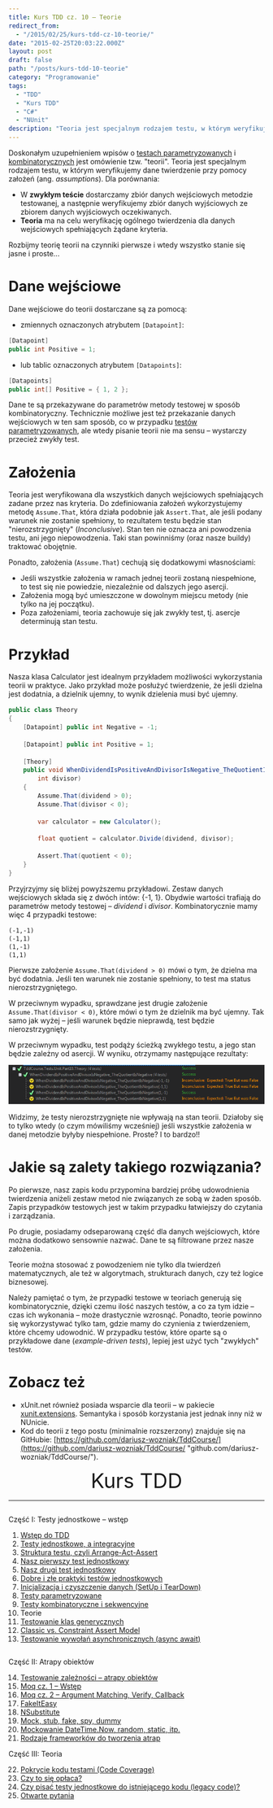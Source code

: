 ```yaml
---
title: Kurs TDD cz. 10 — Teorie
redirect_from: 
  - "/2015/02/25/kurs-tdd-cz-10-teorie/"
date: "2015-02-25T20:03:22.000Z"
layout: post
draft: false
path: "/posts/kurs-tdd-10-teorie"
category: "Programowanie"
tags:
  - "TDD"
  - "Kurs TDD"
  - "C#"
  - "NUnit"
description: "Teoria jest specjalnym rodzajem testu, w którym weryfikujemy dane twierdzenie przy pomocy założeń (assumptions)."
---
```


Doskonałym uzupełnieniem wpisów o [testach parametryzowanych](/posts/kurs-tdd-8-testy-parametryzowane "Kurs TDD cz. 8: Testy parametryzowane") i [kombinatorycznych](/posts/kurs-tdd-9-testy-kombinatoryczne-i-sekwencyjne "Kurs TDD cz. 9: Testy kombinatoryczne i sekwencyjne") jest omówienie tzw. "teorii". Teoria jest specjalnym rodzajem testu, w którym weryfikujemy dane twierdzenie przy pomocy założeń (ang. _assumptions_). Dla porównania:

*   W **zwykłym teście** dostarczamy zbiór danych wejściowych metodzie testowanej, a następnie weryfikujemy zbiór danych wyjściowych ze zbiorem danych wyjściowych oczekiwanych.
*   **Teoria** ma na celu weryfikację ogólnego twierdzenia dla danych wejściowych spełniających żądane kryteria.

Rozbijmy teorię teorii na czynniki pierwsze i wtedy wszystko stanie się jasne i proste...

# Dane wejściowe

Dane wejściowe do teorii dostarczane są za pomocą:

*   zmiennych oznaczonych atrybutem `[Datapoint]`:

```csharp
[Datapoint]
public int Positive = 1;
```

*   lub tablic oznaczonych atrybutem `[Datapoints]`:

```csharp
[Datapoints]
public int[] Positive = { 1, 2 };
```
 Dane te są przekazywane do parametrów metody testowej w sposób kombinatoryczny. Technicznie możliwe jest też przekazanie danych wejściowych w ten sam sposób, co w przypadku [testów parametryzowanych](/posts/kurs-tdd-8-testy-parametryzowane "Kurs TDD cz. 8: Testy parametryzowane"), ale wtedy pisanie teorii nie ma sensu – wystarczy przecież zwykły test.

# Założenia

Teoria jest weryfikowana dla wszystkich danych wejściowych spełniających zadane przez nas kryteria. Do zdefiniowania założeń wykorzystujemy metodę `Assume.That`, która działa podobnie jak `Assert.That`, ale jeśli podany warunek nie zostanie spełniony, to rezultatem testu będzie stan "nierozstrzygnięty" (_Inconclusive_). Stan ten nie oznacza ani powodzenia testu, ani jego niepowodzenia. Taki stan powinniśmy (oraz nasze buildy) traktować obojętnie.

Ponadto, założenia (`Assume.That`) cechują się dodatkowymi własnościami:

*   Jeśli wszystkie założenia w ramach jednej teorii zostaną niespełnione, to test się nie powiedzie, niezależnie od dalszych jego asercji.
*   Założenia mogą być umieszczone w dowolnym miejscu metody (nie tylko na jej początku).
*   Poza założeniami, teoria zachowuje się jak zwykły test, tj. asercje determinują stan testu.

# Przykład

Nasza klasa Calculator jest idealnym przykładem możliwości wykorzystania teorii w praktyce. Jako przykład może posłużyć twierdzenie, że jeśli dzielna jest dodatnia, a dzielnik ujemny, to wynik dzielenia musi być ujemny. 

```csharp
public class Theory
{
    [Datapoint] public int Negative = -1;
 
    [Datapoint] public int Positive = 1;
 
    [Theory]
    public void WhenDividendIsPositiveAndDivisorIsNegative_TheQuotientIsNegative(int dividend,
        int divisor)
    {
        Assume.That(dividend > 0);
        Assume.That(divisor < 0);
 
        var calculator = new Calculator();
 
        float quotient = calculator.Divide(dividend, divisor);
 
        Assert.That(quotient < 0);
    }
}
```

Przyjrzyjmy się bliżej powyższemu przykładowi. Zestaw danych wejściowych składa się z dwóch intów: {-1, 1}. Obydwie wartości trafiają do parametrów metody testowej – _dividend_ i _divisor_. Kombinatorycznie mamy więc 4 przypadki testowe:

```
(-1,-1)
(-1,1)
(1,-1)
(1,1)
```

Pierwsze założenie `Assume.That(dividend > 0)` mówi o tym, że dzielna ma być dodatnia. Jeśli ten warunek nie zostanie spełniony, to test ma status nierozstrzygniętego.

W przeciwnym wypadku, sprawdzane jest drugie założenie `Assume.That(divisor < 0)`, które mówi o tym że dzielnik ma być ujemny. Tak samo jak wyżej – jeśli warunek będzie nieprawdą, test będzie nierozstrzygnięty.

W przeciwnym wypadku, test podąży ścieżką zwykłego testu, a jego stan będzie zależny od asercji. W wyniku, otrzymamy następujące rezultaty:

![fkJHZ[1]](cca60214-6b3e-4d71-9888-68af902a5bc5.png)

Widzimy, że testy nierozstrzygnięte nie wpływają na stan teorii. Działoby się to tylko wtedy (o czym mówiliśmy wcześniej) jeśli wszystkie założenia w danej metodzie byłyby niespełnione. Proste? I to bardzo!!

# Jakie są zalety takiego rozwiązania?

Po pierwsze, nasz zapis kodu przypomina bardziej próbę udowodnienia twierdzenia aniżeli zestaw metod nie związanych ze sobą w żaden sposób. Zapis przypadków testowych jest w takim przypadku łatwiejszy do czytania i zarządzania.

Po drugie, posiadamy odseparowaną część dla danych wejściowych, które można dodatkowo sensownie nazwać. Dane te są filtrowane przez nasze założenia.

Teorie można stosować z powodzeniem nie tylko dla twierdzeń matematycznych, ale też w algorytmach, strukturach danych, czy też logice biznesowej.

Należy pamiętać o tym, że przypadki testowe w teoriach generują się kombinatorycznie, dzięki czemu ilość naszych testów, a co za tym idzie – czas ich wykonania – może drastycznie wzrosnąć. Ponadto, teorie powinno się wykorzystywać tylko tam, gdzie mamy do czynienia z twierdzeniem, które chcemy udowodnić. W przypadku testów, które oparte są o przykładowe dane (_example-driven tests_), lepiej jest użyć tych "zwykłych" testów.

# Zobacz też

- xUnit.net również posiada wsparcie dla teorii – w pakiecie [xunit.extensions](https://www.nuget.org/packages/xunit.extensions/ "xunit.extensions"). Semantyka i sposób korzystania jest jednak inny niż w NUnicie.
- Kod do teorii z tego postu (minimalnie rozszerzony) znajduje się na GitHubie: [https://github.com/dariusz-wozniak/TddCourse/](https://github.com/dariusz-wozniak/TddCourse/ "github.com/dariusz-wozniak/TddCourse/").

<!-- tdd-course-infobox-start -->
<div class="boxBorder">

<div style="text-align: center; font-size: 40px">Kurs TDD</div>

----

<div class="row">
<div class="column">

Część I: Testy jednostkowe – wstęp

1. [Wstęp do TDD](/posts/kurs-tdd-1-wstep/)
2. [Testy jednostkowe, a integracyjne](/posts/kurs-tdd-2-testy-jednostkowe-a-testy-integracyjne/)
3. [Struktura testu, czyli Arrange-Act-Assert](/posts/kurs-tdd-3-struktura-test-czyli-arrange-act-assert)
4. [Nasz pierwszy test jednostkowy](/posts/kurs-tdd-4-nasz-pierwszy-test-jednostkowy)
5. [Nasz drugi test jednostkowy](/posts/kurs-tdd-5-nasz-drugi-test-jednostkowy)
6. [Dobre i złe praktyki testów jednostkowych](/posts/kurs-tdd-6-dobre-i-zle-praktyki-testow-jednostkowych)
7. [Inicjalizacja i czyszczenie danych (SetUp i TearDown)](/posts/kurs-tdd-7-inicjalizacja-i-czyszczenie-danych-setup-i-teardown/)
8. [Testy parametryzowane](/posts/kurs-tdd-8-testy-parametryzowane)
9. [Testy kombinatoryczne i sekwencyjne](/posts/kurs-tdd-9-testy-kombinatoryczne-i-sekwencyjne)
10. Teorie
11. [Testowanie klas generycznych](/posts/kurs-tdd-11-testowanie-klas-generycznych)
12. [Classic vs. Constraint Assert Model](/posts/kurs-tdd-12-classic-vs-constraint-assert-model)
13. [Testowanie wywołań asynchronicznych (async await)](/posts/kurs-tdd-13-testowanie-wywolan-asynchronicznych-async-await)

</div>

<div class="column">

Część II: Atrapy obiektów

14. [Testowanie zależności – atrapy obiektów](/posts/kurs-tdd-14-testowanie-zaleznosci-atrapy-obiektow)
2. [Moq cz. 1 – Wstęp](/posts/kurs-tdd-15-wstep-do-moq)
3. [Moq cz. 2 – Argument Matching, Verify, Callback](/posts/kurs-tdd-16-zaawansowane-techniki-moq-argument-matching-verify-callback)
4. [FakeItEasy](/posts/kurs-tdd-17-fakeiteasy)
5. [NSubstitute](/posts/kurs-tdd-18-nsubstitute)
6. [Mock, stub, fake, spy, dummy](/posts/kurs-tdd-19-mock-stub-fake-spy-dummy)
7. [Mockowanie DateTime.Now, random, static, itp.](/posts/kurs-tdd-20-mockowanie-datetime-now-random-static-itp)
8. [Rodzaje frameworków do tworzenia atrap](/posts/kurs-tdd-21-rodzaje-frameworkow-do-tworzenia-atrap/)

Część III: Teoria

22. [Pokrycie kodu testami (Code Coverage)](/posts/kurs-tdd-22-pokrycie-kodu-testami-code-coverage/)
1. [Czy to się opłaca?](/posts/kurs-tdd-23-czy-to-sie-oplaca/)
1. [Czy pisać testy jednostkowe do istniejącego kodu (legacy code)?](/posts/kurs-tdd-24-czy-pisac-testy-jednostkowe-do-istniejacego-kodu-legacy-code/)
1. [Otwarte pytania](/posts/kurs-tdd-25-otwarte-pytania/)

</div>
</div>
</div>
<!-- tdd-course-infobox-end -->